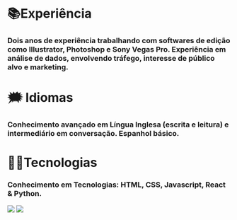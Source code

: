 # 📚Experiência
### Dois anos de experiência trabalhando com softwares de edição como Illustrator, Photoshop e Sony Vegas Pro. Experiência em análise de dados, envolvendo tráfego, interesse de público alvo e marketing.

# 🗯 Idiomas
### Conhecimento avançado em Língua Inglesa (escrita e leitura) e intermediário em conversação. Espanhol básico.

# 👨‍💻Tecnologias
### Conhecimento em Tecnologias: HTML, CSS, Javascript, React & Python.

[![](https://github-readme-stats.vercel.app/api?username=NandoPla&show_icons=true&theme=dracula&include_all_commits=true&count_private=true)](https://github.com/NandoPla)
![](https://github-readme-stats.vercel.app/api/top-langs/?username=NandoPla&layout=compact&langs_count=16&theme=dracula)
